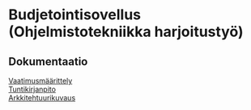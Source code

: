 # Budjetointisovellus (Ohjelmistotekniikka harjoitustyö)



## Dokumentaatio

[Vaatimusmäärittely](https://github.com/mmoila/ot-harjoitustyo/tree/master/dokumentaatio/vaatimusmaarittely.md)\
[Tuntikirjanpito](https://github.com/mmoila/ot-harjoitustyo/tree/master/dokumentaatio/tuntikirjanpito.md)\
[Arkkitehtuurikuvaus](https://github.com/mmoila/ot-harjoitustyo/tree/master/dokumentaatio/arkkitehtuuri.md)


